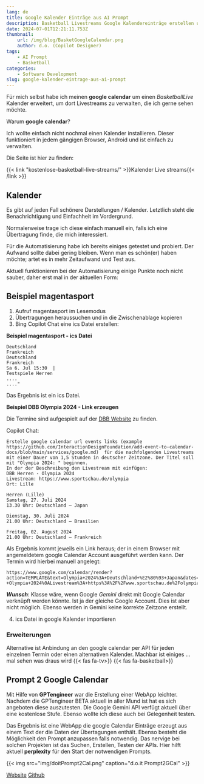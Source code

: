 ```yaml
---
lang: de
title: Google Kalender Einträge aus AI Prompt
description: Basketball Livestreams Google Kalendereinträge erstellen und auf Website darstellen.
date: 2024-07-01T12:21:11.753Z
thumbnail:
    url: /img/blog/BasketGoogleCalendar.png
    author: d.o. (Copilot Designer)
tags:
    - AI Prompt
    - Basketball
categories:
    - Software Development
slug: google-kalender-eintrage-aus-ai-prompt
---
```


Für mich selbst habe ich meinen **google calendar** um einen *BasketballLive* Kalender erweitert, um dort Livestreams zu verwalten, die ich gerne sehen möchte. 

Warum **google calendar**?

Ich wollte einfach nicht nochmal einen Kalender installieren. Dieser funktioniert in jedem gängigen Browser, Android und ist einfach zu verwalten.

Die Seite ist hier zu finden:

{{< link "kostenlose-basketball-live-streams/" >}}Kalender Live streams{{< /link >}}

## Kalender

Es gibt auf jeden Fall schönere Darstellungen / Kalender. Letztlich steht die Benachrichtigung und Einfachheit im Vordergrund.

Normalerweise trage ich diese einfach manuell ein, falls ich eine Übertragung finde, die mich interessiert.

Für die Automatisierung habe ich bereits einiges getestet und probiert. Der Aufwand sollte dabei gering bleiben. Wenn man es schön(er) haben möchte; artet es in mehr Zeitaufwand und Test aus.

Aktuell funktionieren bei der Automatisierung einige Punkte noch nicht sauber, daher erst mal in der aktuellen Form:

## Beispiel magentasport

1. Aufruf magentasport im Lesemodus
2. Übertragungen heraussuchen und in die Zwischenablage kopieren
3. Bing Copilot Chat eine ics Datei erstellen:

**Beispiel magentasport - ics Datei**

```"Erstelle eine ics in deutscher Zeitzone für die nachfolgenden magentasport.de Livestreams Termine mit einer Dauer von 1,5 stunden:
Deutschland
Frankreich
Deutschland
Frankreich
Sa 6. Jul 15:30  | 
Testspiele Herren
....
...."
```

Das Ergebnis ist ein ics Datei. 

**Beispiel DBB Olympia 2024 - Link erzeugen**

Die Termine sind aufgespielt auf der [DBB Website](https://www.basketball-bund.de/bunter-tv-sommer-fuer-dbb-olympiateams/) zu finden.

Copilot Chat:

```
Erstelle google calendar url events links (example https://github.com/InteractionDesignFoundation/add-event-to-calendar-docs/blob/main/services/google.md)  für die nachfolgenden Livestreams mit einer Dauer von 1,5 Stunden in deutscher Zeitzone. Der Titel soll mit "Olympia 2024: " beginnen. 
In der der Beschreibung den Livestream mit einfügen: 
DBB Herren - Olympia 2024
Livestream: https://www.sportschau.de/olympia
Ort: Lille

Herren (Lille)
Samstag, 27. Juli 2024
13.30 Uhr: Deutschland – Japan

Dienstag, 30. Juli 2024
21.00 Uhr: Deutschland – Brasilien

Freitag, 02. August 2024
21.00 Uhr: Deutschland – Frankreich
```

Als Ergebnis kommt jeweils ein Link heraus; der in einem Browser mit angemeldetem google Calendar Account ausgeführt werden kann. Der Termin wird hierbei manuell angelegt:

```
https://www.google.com/calendar/render?action=TEMPLATE&text=Olympia+2024%3A+Deutschland+%E2%80%93+Japan&dates=20240727T113000Z/20240727T130000Z&details=DBB+Herren+-+Olympia+2024%0ALivestream%3A+https%3A%2F%2Fwww.sportschau.de%2Folympia&location=Lille
```

***Wunsch***: Klasse wäre, wenn Google *Gemini* direkt mit Google Calendar verknüpft werden könnte. Ist ja der gleiche Google Account. Dies ist aber nicht möglich. Ebenso werden in Gemini keine korrekte Zeitzone erstellt.

4. ics Datei in google Kalender importieren

### Erweiterungen

Alternative ist Anbindung an den google calendar per API für jeden einzelnen Termin oder einen alternativen Kalender.
Machbar ist einiges ... mal sehen was draus wird {{< fas fa-tv>}} {{< fas fa-basketball>}}

## Prompt 2 Google Calendar

Mit Hilfe von **GPTengineer** war die Erstellung einer WebApp leichter. Nachdem die GPTengineer BETA aktuell in aller Mund ist hat es sich angeboten diese auszutesten.
Die Google Gemini API verfügt aktuell über eine kostenlose Stufe. Ebenso wollte ich diese auch bei Gelegenheit testen.

Das Ergebnis ist eine WebApp die google Calendar Einträge erzeugt aus einem Text der die Daten der Übertagungen enthält. Ebenso besteht die Möglichkeit den Prompt anzupassen falls notwendig. Das nervige bei solchen Projekten ist das Suchen, Erstellen, Testen der APIs. 
Hier hilft aktuell **perplexity** für den Start der notwendigen Prompts.

 {{< img src="img/doitPrompt2Cal.png" caption="d.o.it Prompt2GCal" >}}

[Website](https://streams2cal.netlify.app/)
[Github](https://github.com/d-oit/basketball-streams-to-calendar-ai-prompt)
